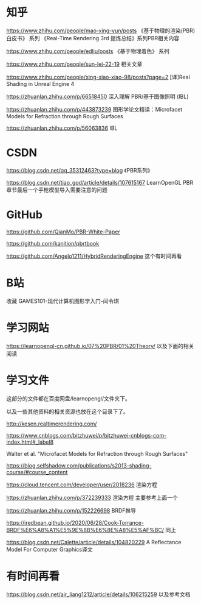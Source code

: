 # 知乎

https://www.zhihu.com/people/mao-xing-yun/posts	《基于物理的渲染(PBR)白皮书》 系列	《Real-Time Rendering 3rd 提炼总结》系列PBR相关内容

https://www.zhihu.com/people/edliu/posts	《基于物理着色》 系列

https://www.zhihu.com/people/sun-lei-22-19	相关文章

https://www.zhihu.com/people/xing-xiao-xiao-98/posts?page=2 [译]Real Shading in Unreal Engine 4

https://zhuanlan.zhihu.com/p/66518450   深入理解 PBR/基于图像照明 (IBL)

https://zhuanlan.zhihu.com/p/443873239  图形学论文精读：Microfacet Models for Refraction through Rough Surfaces

https://zhuanlan.zhihu.com/p/56063836 IBL

# CSDN

https://blog.csdn.net/qq_35312463?type=blog 《PBR系列》

https://blog.csdn.net/tiao_god/article/details/107615167  LearnOpenGL PBR章节最后一个手枪模型导入需要注意的问题

# GitHub

https://github.com/QianMo/PBR-White-Paper

https://github.com/kanition/pbrtbook

https://github.com/Angelo1211/HybridRenderingEngine	这个有时间再看

# B站

收藏  GAMES101-现代计算机图形学入门-闫令琪

# 学习网站

https://learnopengl-cn.github.io/07%20PBR/01%20Theory/	以及下面的相关阅读

# 学习文件

这部分的文件都在百度网盘/learnopengl/文件夹下。

以及一些其他资料的相关资源也放在这个目录下了。

http://kesen.realtimerendering.com/

https://www.cnblogs.com/bitzhuwei/p/bitzhuwei-cnblogs-com-index.html#_label8

Walter et al. "Microfacet Models for Refraction through Rough Surfaces"

https://blog.selfshadow.com/publications/s2013-shading-course/#course_content

https://cloud.tencent.com/developer/user/2018236  渲染方程

https://zhuanlan.zhihu.com/p/372239333  渲染方程 主要参考上面一个

https://zhuanlan.zhihu.com/p/152226698  BRDF推导

https://iredbean.github.io/2020/06/28/Cook-Torrance-BRDF%E6%A8%A1%E5%9E%8B%E6%8E%A8%E5%AF%BC/ 同上

https://blog.csdn.net/Calette/article/details/104820229 A Reflectance Model For Computer Graphics译文

# 有时间再看

https://blog.csdn.net/air_liang1212/article/details/106215259 以及参考文档
